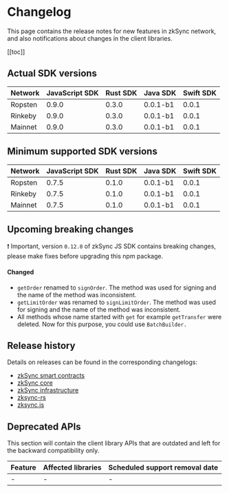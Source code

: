 # Changelog

This page contains the release notes for new features in zkSync network, and also notifications about changes in the
client libraries.

[[toc]]

## Actual SDK versions

| Network | JavaScript SDK | Rust SDK | Java SDK | Swift SDK |
| ------- | -------------- | -------- | -------- | --------- |
| Ropsten | 0.9.0          | 0.3.0    | 0.0.1-b1 | 0.0.1     |
| Rinkeby | 0.9.0          | 0.3.0    | 0.0.1-b1 | 0.0.1     |
| Mainnet | 0.9.0          | 0.3.0    | 0.0.1-b1 | 0.0.1     |

## Minimum supported SDK versions

| Network | JavaScript SDK | Rust SDK | Java SDK | Swift SDK |
| ------- | -------------- | -------- | -------- | --------- |
| Ropsten | 0.7.5          | 0.1.0    | 0.0.1-b1 | 0.0.1     |
| Rinkeby | 0.7.5          | 0.1.0    | 0.0.1-b1 | 0.0.1     |
| Mainnet | 0.7.5          | 0.1.0    | 0.0.1-b1 | 0.0.1     |

## Upcoming breaking changes

❗ Important, version `0.12.0` of zkSync JS SDK contains breaking changes, please make fixes before upgrading this npm package.

#### Changed
- `getOrder` renamed to `signOrder`.  The method was used for signing and the name of the method was inconsistent.
- `getLimitOrder` was renamed to `signLimitOrder`. The method was used for signing and the name of the method was inconsistent.
- All methods whose name started with `get` for example `getTransfer` were deleted. Now for this purpose, you could use `BatchBuilder.`

## Release history

Details on releases can be found in the corresponding changelogs:

- [zkSync smart contracts](https://github.com/matter-labs/zksync/blob/master/changelog/contracts.md)
- [zkSync core](https://github.com/matter-labs/zksync/blob/master/changelog/core.md)
- [zkSync infrastructure](https://github.com/matter-labs/zksync/blob/master/changelog/infrastructure.md)
- [zksync-rs](https://github.com/matter-labs/zksync/blob/master/changelog/rust-sdk.md)
- [zksync.js](https://github.com/matter-labs/zksync/blob/master/changelog/js-sdk.md)

## Deprecated APIs

This section will contain the client library APIs that are outdated and left for the backward compatibility only.

| Feature | Affected libraries | Scheduled support removal date |
| ------- | ------------------ | ------------------------------ |
| -       | -                  | -                              |
